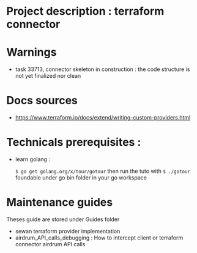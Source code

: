 # Project description : terraform connector

# Warnings
* task 33713, connector skeleton in construction : the code structure is not yet finalized nor clean

# Docs sources
* https://www.terraform.io/docs/extend/writing-custom-providers.html

#  Technicals prerequisites :
* learn golang :

  `$ go get golang.org/x/tour/gotour`
  then run the tuto  with `$ ./gotour` foundable under go bin folder in your go workspace

# Maintenance guides
Theses guide are stored under Guides folder
* sewan terraform provider implementation
* airdrum_API_calls_debugging : How to intercept client or terraform connector airdrum API calls
